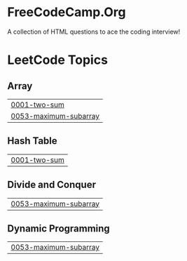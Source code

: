 # FreeCodeCamp.Org
A collection of HTML questions to ace the coding interview! 

<!---LeetCode Topics Start-->
# LeetCode Topics
## Array
|  |
| ------- |
| [0001-two-sum](https://github.com/sumanth0099/FreeCodeCamp.Org/tree/master/0001-two-sum) |
| [0053-maximum-subarray](https://github.com/sumanth0099/FreeCodeCamp.Org/tree/master/0053-maximum-subarray) |
## Hash Table
|  |
| ------- |
| [0001-two-sum](https://github.com/sumanth0099/FreeCodeCamp.Org/tree/master/0001-two-sum) |
## Divide and Conquer
|  |
| ------- |
| [0053-maximum-subarray](https://github.com/sumanth0099/FreeCodeCamp.Org/tree/master/0053-maximum-subarray) |
## Dynamic Programming
|  |
| ------- |
| [0053-maximum-subarray](https://github.com/sumanth0099/FreeCodeCamp.Org/tree/master/0053-maximum-subarray) |
<!---LeetCode Topics End-->